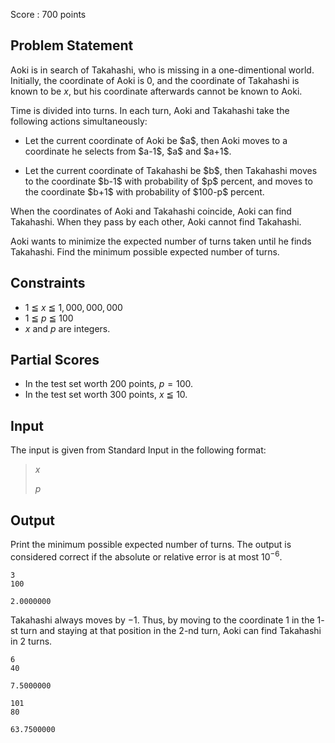 Score : $700$ points

## Problem Statement

Aoki is in search of Takahashi, who is missing in a one-dimentional world.
Initially, the coordinate of Aoki is $0$, and the coordinate of Takahashi is known to be $x$, but his coordinate afterwards cannot be known to Aoki.

Time is divided into turns. In each turn, Aoki and Takahashi take the following actions simultaneously:

- <p>Let the current coordinate of Aoki be $a$, then Aoki moves to a coordinate he selects from $a-1$, $a$ and $a+1$.</p>
- <p>Let the current coordinate of Takahashi be $b$, then Takahashi moves to the coordinate $b-1$ with probability of $p$ percent, and moves to the coordinate $b+1$ with probability of $100-p$ percent.</p>

When the coordinates of Aoki and Takahashi coincide, Aoki can find Takahashi.
When they pass by each other, Aoki cannot find Takahashi.

Aoki wants to minimize the expected number of turns taken until he finds Takahashi. Find the minimum possible expected number of turns.

## Constraints

- $1$ ≦ $x$ ≦ $1,000,000,000$
- $1$ ≦ $p$ ≦ $100$
- $x$ and $p$ are integers.

## Partial Scores

- In the test set worth $200$ points, $p=100$.
- In the test set worth $300$ points, $x$ ≦ $10$.

## Input

The input is given from Standard Input in the following format:

> $x$
> 
> $p$

## Output

Print the minimum possible expected number of turns.
The output is considered correct if the absolute or relative error is at most $10^{-6}$.

```input1
3
100
```

```output1
2.0000000
```

Takahashi always moves by $-1$.
Thus, by moving to the coordinate $1$ in the $1$-st turn and staying at that position in the $2$-nd turn, Aoki can find Takahashi in $2$ turns.

```input2
6
40
```

```output2
7.5000000
```

```input3
101
80
```

```output3
63.7500000
```